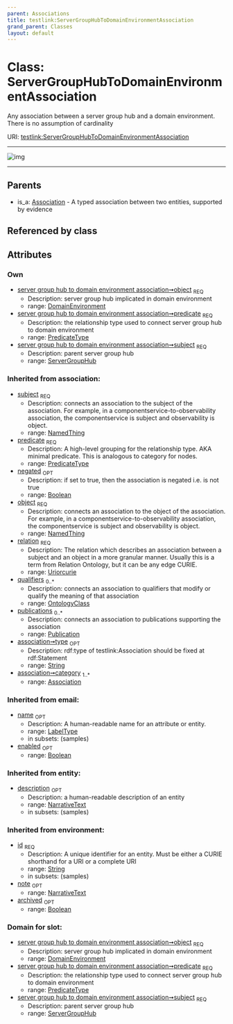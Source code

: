 ```yaml
---
parent: Associations
title: testlink:ServerGroupHubToDomainEnvironmentAssociation
grand_parent: Classes
layout: default
---
```


# Class: ServerGroupHubToDomainEnvironmentAssociation


Any association between a server group hub and a domain environment. There is no assumption of cardinality

URI: [testlink:ServerGroupHubToDomainEnvironmentAssociation](https://w3id.org/testlink/vocab/ServerGroupHubToDomainEnvironmentAssociation)


---

![img](http://yuml.me/diagram/nofunky;dir:TB/class/[DomainEnvironment]%3Cobject%201..1-%20[ServerGroupHubToDomainEnvironmentAssociation%7Cpredicate:predicate_type;negated(i):boolean%20%3F;relation(i):uriorcurie;type(i):string%20%3F;id(i):string;name(i):label_type%20%3F;enabled(i):boolean%20%3F;archived(i):boolean%20%3F;description(i):narrative_text%20%3F;note(i):narrative_text%20%3F],[ServerGroupHub]%3Csubject%201..1-%20[ServerGroupHubToDomainEnvironmentAssociation],[Association]%5E-[ServerGroupHubToDomainEnvironmentAssociation],[ServerGroupHub],[Publication],[OntologyClass],[DomainEnvironment],[Association])

---


## Parents

 *  is_a: [Association](Association.md) - A typed association between two entities, supported by evidence

## Referenced by class


## Attributes


### Own

 * [server group hub to domain environment association➞object](server_group_hub_to_domain_environment_association_object.md)  <sub>REQ</sub>
    * Description: server group hub implicated in domain environment
    * range: [DomainEnvironment](DomainEnvironment.md)
 * [server group hub to domain environment association➞predicate](server_group_hub_to_domain_environment_association_predicate.md)  <sub>REQ</sub>
    * Description: the relationship type used to connect server group hub to domain environment
    * range: [PredicateType](types/PredicateType.md)
 * [server group hub to domain environment association➞subject](server_group_hub_to_domain_environment_association_subject.md)  <sub>REQ</sub>
    * Description: parent server group hub
    * range: [ServerGroupHub](ServerGroupHub.md)

### Inherited from association:

 * [subject](subject.md)  <sub>REQ</sub>
    * Description: connects an association to the subject of the association. For example, in a componentservice-to-observability association, the componentservice is subject and observability is object.
    * range: [NamedThing](NamedThing.md)
 * [predicate](predicate.md)  <sub>REQ</sub>
    * Description: A high-level grouping for the relationship type. AKA minimal predicate. This is analogous to category for nodes.
    * range: [PredicateType](types/PredicateType.md)
 * [negated](negated.md)  <sub>OPT</sub>
    * Description: if set to true, then the association is negated i.e. is not true
    * range: [Boolean](types/Boolean.md)
 * [object](object.md)  <sub>REQ</sub>
    * Description: connects an association to the object of the association. For example, in a componentservice-to-observability association, the componentservice is subject and observability is object.
    * range: [NamedThing](NamedThing.md)
 * [relation](relation.md)  <sub>REQ</sub>
    * Description: The relation which describes an association between a subject and an object in a more granular manner. Usually this is a term from Relation Ontology, but it can be any edge CURIE.
    * range: [Uriorcurie](types/Uriorcurie.md)
 * [qualifiers](qualifiers.md)  <sub>0..*</sub>
    * Description: connects an association to qualifiers that modify or qualify the meaning of that association
    * range: [OntologyClass](OntologyClass.md)
 * [publications](publications.md)  <sub>0..*</sub>
    * Description: connects an association to publications supporting the association
    * range: [Publication](Publication.md)
 * [association➞type](association_type.md)  <sub>OPT</sub>
    * Description: rdf:type of testlink:Association should be fixed at rdf:Statement
    * range: [String](types/String.md)
 * [association➞category](association_category.md)  <sub>1..*</sub>
    * range: [Association](Association.md)

### Inherited from email:

 * [name](name.md)  <sub>OPT</sub>
    * Description: A human-readable name for an attribute or entity.
    * range: [LabelType](types/LabelType.md)
    * in subsets: (samples)
 * [enabled](enabled.md)  <sub>OPT</sub>
    * range: [Boolean](types/Boolean.md)

### Inherited from entity:

 * [description](description.md)  <sub>OPT</sub>
    * Description: a human-readable description of an entity
    * range: [NarrativeText](types/NarrativeText.md)
    * in subsets: (samples)

### Inherited from environment:

 * [id](id.md)  <sub>REQ</sub>
    * Description: A unique identifier for an entity. Must be either a CURIE shorthand for a URI or a complete URI
    * range: [String](types/String.md)
    * in subsets: (samples)
 * [note](note.md)  <sub>OPT</sub>
    * range: [NarrativeText](types/NarrativeText.md)
 * [archived](archived.md)  <sub>OPT</sub>
    * range: [Boolean](types/Boolean.md)

### Domain for slot:

 * [server group hub to domain environment association➞object](server_group_hub_to_domain_environment_association_object.md)  <sub>REQ</sub>
    * Description: server group hub implicated in domain environment
    * range: [DomainEnvironment](DomainEnvironment.md)
 * [server group hub to domain environment association➞predicate](server_group_hub_to_domain_environment_association_predicate.md)  <sub>REQ</sub>
    * Description: the relationship type used to connect server group hub to domain environment
    * range: [PredicateType](types/PredicateType.md)
 * [server group hub to domain environment association➞subject](server_group_hub_to_domain_environment_association_subject.md)  <sub>REQ</sub>
    * Description: parent server group hub
    * range: [ServerGroupHub](ServerGroupHub.md)
